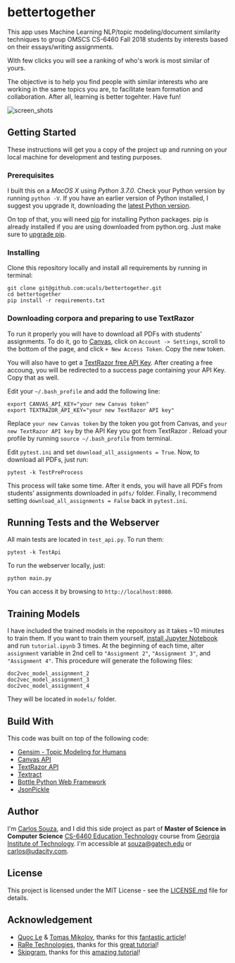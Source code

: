 # bettertogether

This app uses Machine Learning NLP/topic modeling/document similarity techniques to group OMSCS CS-6460 Fall 2018 students by interests based on their essays/writing assignments.

With few clicks you will see a ranking of who's work is most similar of yours.

The objective is to help you find people with similar interests who are working in the same topics you are, to facilitate team formation and collaboration. After all, learning is better togehter. Have fun!

![screen_shots](https://github.com/ucals/bettertogether/raw/master/docs/screenshots.jpg "Screen shots")


## Getting Started

These instructions will get you a copy of the project up and running on your local machine for development and testing purposes.

### Prerequisites

I built this on a *MacOS X* using *Python 3.7.0*. Check your Python version by running `python -V`. If you have an earlier version of Python installed, I suggest you upgrade it, downloading the [latest Python version](https://www.python.org/downloads/).

On top of that, you will need [pip](https://pypi.org/project/pip/) for installing Python packages. pip is already installed if you are using downloaded from python.org. Just make sure to [upgrade pip](https://pip.pypa.io/en/stable/installing/#upgrading-pip).

### Installing

Clone this repository locally and install all requirements by running in terminal:

```
git clone git@github.com:ucals/bettertogether.git
cd bettertogether
pip install -r requirements.txt
```

### Downloading corpora and preparing to use TextRazor

To run it properly you will have to download all PDFs with students' assignments. To do it, go to [Canvas](https://gatech.instructure.com/), click on `Account -> Settings`, scroll to the bottom of the page, and click `+ New Access Token`. Copy the new token.

You will also have to get a [TextRazor free API Key](https://www.textrazor.com/signup). After creating a free accoung, you will be redirected to a success page containing your API Key. Copy that as well.

Edit your `~/.bash_profile` and add the following line:
```
export CANVAS_API_KEY="your new Canvas token"
export TEXTRAZOR_API_KEY="your new TextRazor API key"
```
Replace `your new Canvas token` by the token you got from Canvas, and `your new TextRazor API key` by the API Key you got from TextRazor . Reload your profile by running `source ~/.bash_profile` from terminal.

Edit `pytest.ini` and set `download_all_assignments = True`. Now, to download all PDFs, just run:
```
pytest -k TestPreProcess
```

This process will take some time. After it ends, you will have all PDFs from students' assignments downloaded in `pdfs/` folder. Finally, I recommend setting `download_all_assignments = False` back in `pytest.ini`.

## Running Tests and the Webserver

All main tests are located in `test_api.py`. To run them:
```
pytest -k TestApi
```

To run the webserver locally, just:
```
python main.py
```
You can access it by browsing to `http://localhost:8080`.

## Training Models

I have included the trained models in the repository as it takes ~10 minutes to train them. If you want to train them yourself, [install Jupyter Notebook](http://jupyter.org/install) and run `tutorial.ipynb` 3 times. At the beginning of each time, alter `assignment` variable in 2nd cell to `"Assignment 2"`, `"Assignment 3"`, and `"Assignment 4"`. This procedure will generate the following files:
```
doc2vec_model_assignment_2
doc2vec_model_assignment_3
doc2vec_model_assignment_4
```
They will be located in `models/` folder. 
 
## Build With

This code was built on top of the following code:
- [Gensim - Topic Modeling for Humans](https://radimrehurek.com/gensim/)
- [Canvas API](https://github.com/ucfopen/canvasapi#documentation)
- [TextRazor API](https://www.textrazor.com/)
- [Textract](https://textract.readthedocs.io/en/stable/)
- [Bottle Python Web Framework](http://bottlepy.org)
- [JsonPickle](https://jsonpickle.github.io/)

## Author

I'm [Carlos Souza](https://www.linkedin.com/in/calsouza/), and I did this side project as part of **Master of Science in Computer Science** [CS-6460 Education Technology](http://omscs6460.gatech.edu/) course from [Georgia Institute of Technology](http://www.omscs.gatech.edu/). I'm accessible at [souza@gatech.edu](mailto:souza@gatech.edu) or [carlos@udacity.com](mailto:carlos@udacity.com).

## License

This project is licensed under the MIT License - see the [LICENSE.md](https://github.com/ucals/bettertogether/blob/master/LICENSE.md) file for details.

## Acknowledgement

- [Quoc Le](mailto:QVL@GOOGLE.COM) & [Tomas Mikolov](mailto:TMIKOLOV@GOOGLE.COM), thanks for this [fantastic article](https://cs.stanford.edu/~quocle/paragraph_vector.pdf)!
- [RaRe Technologies](https://rare-technologies.com/), thanks for this [great tutorial](https://github.com/RaRe-Technologies/gensim/blob/develop/docs/notebooks/doc2vec-lee.ipynb)!
- [Skipgram](https://github.com/skipgram), thanks for this [amazing tutorial](https://github.com/skipgram/modern-nlp-in-python/blob/master/executable/Modern_NLP_in_Python.ipynb)!